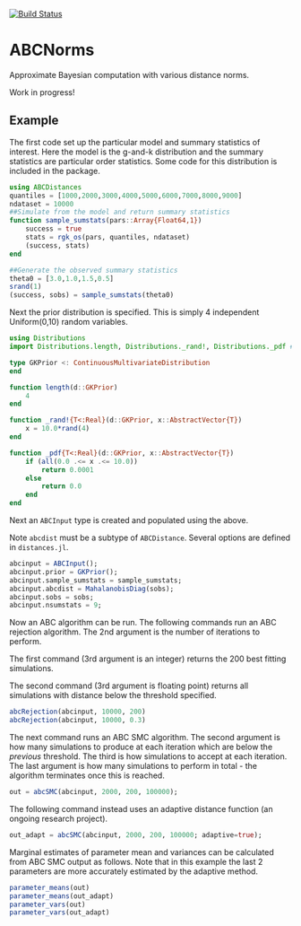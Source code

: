 [![Build Status](https://travis-ci.org/dennisprangle/ABCNorms.jl.svg?branch=master)](https://travis-ci.org/dennisprangle/ABCNorms.jl)
# ABCNorms

Approximate Bayesian computation with various distance norms.

Work in progress!

## Example

The first code set up the particular model and summary statistics of interest. Here the model is the g-and-k distribution and the summary statistics are particular order statistics. Some code for this distribution is included in the package.

```julia
using ABCDistances
quantiles = [1000,2000,3000,4000,5000,6000,7000,8000,9000]
ndataset = 10000
##Simulate from the model and return summary statistics
function sample_sumstats(pars::Array{Float64,1})
    success = true
    stats = rgk_os(pars, quantiles, ndataset)
    (success, stats)
end

##Generate the observed summary statistics
theta0 = [3.0,1.0,1.5,0.5]
srand(1)
(success, sobs) = sample_sumstats(theta0)
```

Next the prior distribution is specified. This is simply 4 independent Uniform(0,10) random variables.
```julia
using Distributions
import Distributions.length, Distributions._rand!, Distributions._pdf ##So that these can be extended

type GKPrior <: ContinuousMultivariateDistribution
end

function length(d::GKPrior)
    4
end

function _rand!{T<:Real}(d::GKPrior, x::AbstractVector{T})
    x = 10.0*rand(4)
end

function _pdf{T<:Real}(d::GKPrior, x::AbstractVector{T})
    if (all(0.0 .<= x .<= 10.0))
        return 0.0001
    else
        return 0.0
    end
end
```

Next an `ABCInput` type is created and populated using the above.

Note `abcdist` must be a subtype of `ABCDistance`. Several options are defined in `distances.jl`.

```julia
abcinput = ABCInput();
abcinput.prior = GKPrior();
abcinput.sample_sumstats = sample_sumstats;
abcinput.abcdist = MahalanobisDiag(sobs);
abcinput.sobs = sobs;
abcinput.nsumstats = 9;
```

Now an ABC algorithm can be run. The following commands run an ABC rejection algorithm. The 2nd argument is the number of iterations to perform.

The first command (3rd argument is an integer) returns the 200 best fitting simulations.

The second command (3rd argument is floating point) returns all simulations with distance below the threshold specified.

```julia
abcRejection(abcinput, 10000, 200)
abcRejection(abcinput, 10000, 0.3)
```

The next command runs an ABC SMC algorithm.
The second argument is how many simulations to produce at each iteration which are below the *previous* threshold.
The third is how simulations to accept at each iteration.
The last argument is how many simulations to perform in total - the algorithm terminates once this is reached.

```julia
out = abcSMC(abcinput, 2000, 200, 100000);
```

The following command instead uses an adaptive distance function (an ongoing research project).

```julia
out_adapt = abcSMC(abcinput, 2000, 200, 100000; adaptive=true);
```

Marginal estimates of parameter mean and variances can be calculated from ABC SMC output as follows.
Note that in this example the last 2 parameters are more accurately estimated by the adaptive method.

```julia
parameter_means(out)
parameter_means(out_adapt)
parameter_vars(out)
parameter_vars(out_adapt)
```


